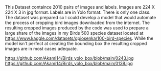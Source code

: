 This Dataset containce 2010 pairs of images and labels. Images are 224 X 224 X 3 in jpg format. Labels are in Yolo format. 
There is only one class. The dataset was prepared so I could develop a model that would automate the process of cropping bird images downloaded from the internet. 
The resulting cropped images produced by the code was used to prepare a large share of the images in my 
Birds 500 species dataset located at https://www.kaggle.com/datasets/gpiosenka/100-bird-species. While the model isn't perfect at creating the bounding box the resulting cropped images are in most cases adequate.

https://github.com/Akami14/Birds_yolo_box/blob/main/0243.jpg
https://github.com/Akami14/Birds_yolo_box/blob/main/0138.jpg
